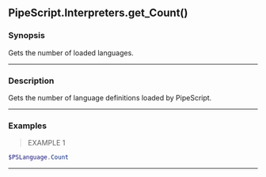 PipeScript.Interpreters.get_Count()
-----------------------------------

### Synopsis
Gets the number of loaded languages.

---

### Description

Gets the number of language definitions loaded by PipeScript.

---

### Examples
> EXAMPLE 1

```PowerShell
$PSLanguage.Count
```

---
